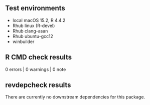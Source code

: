 ## Test environments
* local macOS 15.2, R 4.4.2
* Rhub linux (R-devel)
* Rhub clang-asan
* Rhub ubuntu-gcc12
* winbuilder

## R CMD check results
0 errors | 0 warnings | 0 note

## revdepcheck results
There are currently no downstream dependencies for this package.
